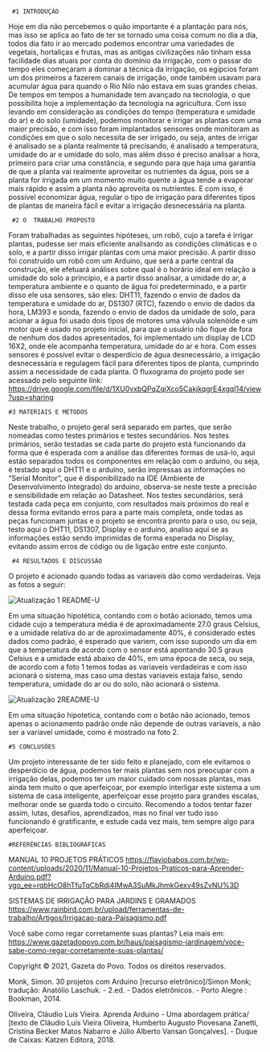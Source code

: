      #1 INTRODUÇÃO

Hoje em dia não percebemos o quão importante é a plantação para nós, mas isso se aplica ao fato de ter se tornado uma coisa comum no dia a dia, todos dia fato ir ao mercado podemos encontrar uma variedades de vegetais, hortaliças e frutas, mas as antigas civilizações não tinham essa facilidade dias atuais por conta do domínio da irrigação, com o passar do tempo eles começaram a dominar a técnica da irrigação, os egípcios foram um dos primeiros a fazerem canais de irrigação, onde também usavam para acumular água para quando o Rio Nilo não estava em suas grandes cheias. De tempos em tempos a humanidade tem avançado na tecnologia, o que possibilita hoje a implementação da tecnologia na agricultura. 
Com isso levando em consideração as condições do tempo (temperatura e umidade do ar) e do solo (umidade), podemos monitorar e irrigar as plantas com uma maior precisão, e com isso foram implantados sensores onde monitoram as condições em que o solo necessita de ser irrigado, ou seja, antes de irrigar é analisado se a planta realmente tá precisando, é analisado a temperatura, umidade do ar e umidade do solo, mas além disso é preciso analisar a hora, primeiro para criar uma constância, e segundo para que haja uma garantia de que a planta vai realmente aproveitar os nutrientes da água, pois se a planta for irrigada em um momento muito quente a água tende a evaporar mais rápido e assim a planta não aproveita os nutrientes. E com isso, é possível economizar água, regular o tipo de irrigação para diferentes tipos de plantas de maneira fácil e evitar a irrigação desnecessária na planta.

     #2 O  TRABALHO PROPOSTO

Foram trabalhadas as seguintes hipóteses, um robô, cujo a tarefa é irrigar plantas, pudesse ser mais eficiente analisando as condições climáticas e o solo, e a partir disso irrigar plantas com uma maior precisão. A partir disso foi construído um robô com um Arduino, que será a parte central da construção, ele efetuará análises sobre qual é o horário ideal em relação a umidade do solo a princípio, e a partir disso analisar, a umidade do ar, a temperatura ambiente e o quanto de água foi predeterminado, e a partir disso ele usa sensores, são eles: DHT11, fazendo o envio de dados da temperatura e umidade do ar, DS1307 (RTC), fazendo o envio de dados da hora, LM393 e sonda, fazendo o envio de dados da umidade de solo, para acionar a água foi usado dois tipos de motores uma válvula solenóide e um motor que é usado no projeto inicial, para que o usuário não fique de fora de nenhum dos dados apresentados, foi implementado um display de LCD 16X2, onde ele acompanha temperatura, umidade do ar e hora. Com esses sensores é possível evitar o desperdício de água desnecessário, a irrigação desnecessária e regulagem fácil para diferentes tipos de planta, cumprindo assim a necessidade de cada planta.
O fluxograma do projeto pode ser acessado pelo seguinte link:
https://drive.google.com/file/d/1XU0vxbQPqZqiXco5CakjkqgrE4xgqI14/view?usp=sharing

    #3 MATERIAIS E MÉTODOS

Neste trabalho, o projeto geral será separado em partes, que serão nomeadas como testes primários e testes secundários. Nos testes primários, serão testadas se cada parte do projeto está funcionando da forma que é esperada com a análise das diferentes formas de usá-lo, aqui estão separados todos os componentes em relação com o arduino, ou seja, é testado aqui o DHT11 e o arduino, serão impressas as informações no “Serial Monitor”, que é disponibilizado na  IDE (Ambiente de Desenvolvimento Integrado) do arduino, observa-se neste teste a precisão e sensibilidade em relação ao Datasheet. Nos testes secundários, será testada cada peça em conjunto, com resultados mais próximos do real e dessa forma evitando erros para a parte mais completa, onde todas as peças funcionam juntas e o projeto se encontra pronto para o uso, ou seja, testo aqui o DHT11,   DS1307, Display e o arduino, analiso aqui se as informações estão sendo imprimidas de forma esperada no Display, evitando assim erros de código ou de ligação entre este conjunto.

     #4 RESULTADOS E DISCUSSÃO

O projeto é acionado quando todas as variaveis dão como verdadeiras. Veja as fotos a seguir:

![Atualização 1 README-U](https://user-images.githubusercontent.com/86723326/137421504-c6e10a42-ee07-455e-a7a4-6463e6314670.png)

Em uma situação hipotética, contando com o botão acionado, temos uma cidade cujo a temperatura média é de aproximadamente 27.0 graus Celsius, e a umidade relativa do ar de aproximadamente 40%, é considerado estes dados como padrão, é esperado que variem, com isso supondo um dia em que a temperatura de acordo com o sensor está apontando 30.5 graus Celsius e a umidade está abaixo de 40%, em uma época de seca, ou seja, de acordo com a foto 1 temos todas as variaveis verdadeiras e com isso acionará o sistema, mas caso uma destas variaveis estaja falso, sendo temperatura, umidade do ar ou do solo, não acionará o sistema.

![Atualização 2README-U](https://user-images.githubusercontent.com/86723326/137421509-c17cfb70-a9b3-494e-941d-69992c0938bb.png)

Em uma situação hipotetica, contando com o botão não acionado, temos apenas o acionamento padrão onde não depende de outras variaveis, a não ser a variavel umidade, como é mostrado na foto 2.
    
    #5 CONCLUSÕES

Um projeto interessante de ter sido feito e planejado, com ele evitamos o desperdício de água, podemos ter mais plantas sem nos preocupar com a irrigação delas, podemos ter um maior cuidado com nossas plantas, mas ainda tem muito o que aperfeiçoar, por exemplo interligar este sistema a um sistema de casa inteligente, aperfeiçoar esse projeto para grandes escalas, melhorar onde se guarda todo o circuito. Recomendo a todos tentar fazer assim, lutas, desafios, aprendizados, mas no final ver tudo isso funcionando é gratificante, e estude cada vez mais, tem sempre algo para aperfeiçoar.

    #REFERÊNCIAS BIBLIOGRÁFICAS

MANUAL 10 PROJETOS PRÁTICOS 
https://flaviobabos.com.br/wp-content/uploads/2020/11/Manual-10-Projetos-Praticos-para-Aprender-Arduino.pdf?vgo_ee=rqbHcO8hTfuTqCbRdj4IMwA3SuMkJhmkGexv49sZvNU%3D

SISTEMAS DE IRRIGAÇÃO PARA JARDINS E GRAMADOS
https://www.rainbird.com.br/upload/ferramentas-de-trabalho/Artigos/Irrigacao-para-Paisagismo.pdf

Você sabe como regar corretamente suas plantas?
Leia mais em: https://www.gazetadopovo.com.br/haus/paisagismo-jardinagem/voce-sabe-como-regar-corretamente-suas-plantas/

Copyright © 2021, Gazeta do Povo. Todos os direitos reservados.

Monk, Simon. 30 projetos com Arduino [recurso eletrônico]/Simon Monk; tradução: Anatólio Laschuk. - 2.ed. - Dados eletrônicos. - Porto Alegre : Bookman, 2014.

Oliveira, Cláudio Luís Vieira. Aprenda Arduino - Uma abordagem prática/ [texto de Cláudio Luís Vieira Oliveira, Humberto Augusto Piovesana Zanetti, Cristina Becker Matos Nabarro e Júlio Alberto Vansan Gonçalves]. - Duque de Caixas: Katzen Editora, 2018.
